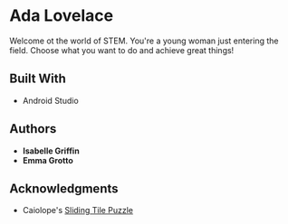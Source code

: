 # Ada Lovelace

Welcome ot the world of STEM. You're a young woman just entering the field. Choose what you want to do and achieve great things!
## Built With

* Android Studio

## Authors

* **Isabelle Griffin**
* **Emma Grotto**


## Acknowledgments

* Caiolope's [Sliding Tile Puzzle](https://github.com/caiolopes/Sliding-Tile-Puzzle)
